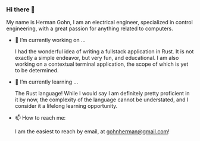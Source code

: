 ### Hi there 👋
My name is Herman Gohn, I am an electrical engineer, specialized in control engineering, with a great passion for anything related to computers.
- 🔭 I’m currently working on ...

  I had the wonderful idea of writing a fullstack application in Rust. It is not exactly a simple endeavor, but very fun, and educational. I am also working on a contextual terminal application, the scope of which is yet to be determined.
- 🌱 I’m currently learning ...
  
  The Rust language! While I would say I am definitely pretty proficient in it by now, the complexity of the language cannot be understated, and I consider it a lifelong learning opportunity.
- 📫 How to reach me:

  I am the easiest to reach by email, at gohnherman@gmail.com!
<!--
**gohermgo/gohermgo** is a ✨ _special_ ✨ repository because its `README.md` (this file) appears on your GitHub profile.

Here are some ideas to get you started:

- 🔭 I’m currently working on ...
- 🌱 I’m currently learning ...
- 👯 I’m looking to collaborate on ...
- 🤔 I’m looking for help with ...
- 💬 Ask me about ...
- 📫 How to reach me: ...
- 😄 Pronouns: ...
- ⚡ Fun fact: ...
-->
